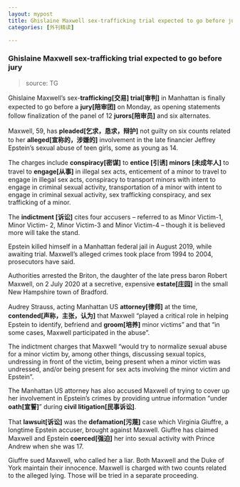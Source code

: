 ```yaml
---
layout: mypost
title: Ghislaine Maxwell sex-trafficking trial expected to go before jury
categories: [外刊精读]

---
```


### Ghislaine Maxwell sex-trafficking trial expected to go before jury

> source: TG

Ghislaine Maxwell’s sex-**trafficking[交易] trial[审判]** in Manhattan is finally expected to go before a **jury[陪审团]** on Monday, as opening statements follow finalization of the panel of 12 **jurors[陪审员]** and six alternates.

Maxwell, 59, has **pleaded[乞求，恳求，辩护]** not guilty on six counts related to her **alleged[宣称的，涉嫌的]** involvement in the late financier Jeffrey Epstein’s sexual abuse of teen girls, some as young as 14.

The charges include **conspiracy[密谋]** to **entice [引诱] minors [未成年人]** to travel to **engage[从事]** in illegal sex acts, enticement of a minor to travel to engage in illegal sex acts, conspiracy to transport minors with intent to engage in criminal sexual activity, transportation of a minor with intent to engage in criminal sexual activity, sex trafficking conspiracy, and sex trafficking of a minor.

The **indictment [诉讼]** cites four accusers – referred to as Minor Victim-1, Minor Victim- 2, Minor Victim-3 and Minor Victim-4 – though it is believed more will take the stand.

Epstein killed himself in a Manhattan federal jail in August 2019, while awaiting trial. Maxwell’s alleged crimes took place from 1994 to 2004, prosecutors have said.

Authorities arrested the Briton, the daughter of the late press baron Robert Maxwell, on 2 July 2020 at a secretive, expensive **estate[庄园]** in the small New Hampshire town of Bradford.

Audrey Strauss, acting Manhattan US **attorney[律师]** at the time, **contended[声称，主张，认为]** that Maxwell “played a critical role in helping Epstein to identify, befriend and **groom[培养]** minor victims” and that “in some cases, Maxwell participated in the abuse”.

The indictment charges that Maxwell “would try to normalize sexual abuse for a minor victim by, among other things, discussing sexual topics, undressing in front of the victim, being present when a minor victim was undressed, and/or being present for sex acts involving the minor victim and Epstein”.

The Manhattan US attorney has also accused Maxwell of trying to cover up her involvement in Epstein’s crimes by providing untrue information “under **oath[宣誓]**” during **civil litigation[民事诉讼]**.

That **lawsuit[诉讼]** was the **defamation[污蔑]** case which Virginia Giuffre, a longtime Epstein accuser, brought against Maxwell. Giuffre has claimed Maxwell and Epstein **coerced[强迫]** her into sexual activity with Prince Andrew when she was 17.

Giuffre sued Maxwell, who called her a liar. Both Maxwell and the Duke of York maintain their innocence. Maxwell is charged with two counts related to the alleged lying. Those will be tried in a separate proceeding.